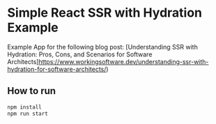 # Simple React SSR with Hydration Example

Example App for the following blog post: [Understanding SSR with Hydration: Pros, Cons, and Scenarios for Software Architects]https://www.workingsoftware.dev/understanding-ssr-with-hydration-for-software-architects/)

## How to run

```bash
npm install
npm run start
```